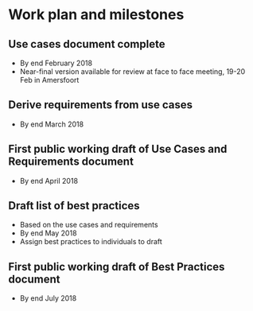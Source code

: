 # Work plan and milestones

## Use cases document complete
* By end February 2018
* Near-final version available for review at face to face meeting, 19-20 Feb in Amersfoort

## Derive requirements from use cases
* By end March 2018

## First public working draft of Use Cases and Requirements document
* By end April 2018

## Draft list of best practices
* Based on the use cases and requirements
* By end May 2018
* Assign best practices to individuals to draft

## First public working draft of Best Practices document
* By end July 2018


